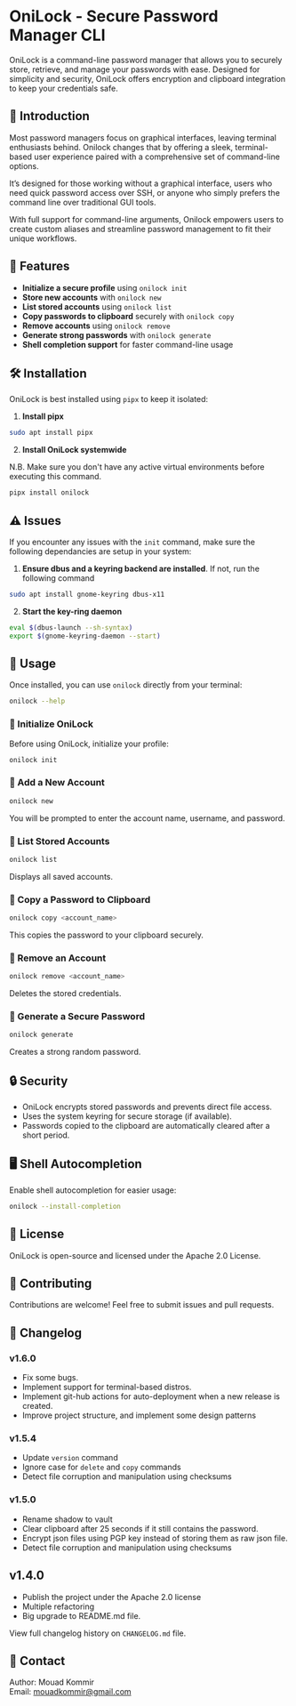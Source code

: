 # OniLock - Secure Password Manager CLI

OniLock is a command-line password manager that allows you to securely store, retrieve, and manage your passwords with ease. Designed for simplicity and security, OniLock offers encryption and clipboard integration to keep your credentials safe.


## 📖 Introduction
Most password managers focus on graphical interfaces, leaving terminal enthusiasts behind. Onilock changes that by offering a sleek, terminal-based user experience paired with a comprehensive set of command-line options.

It’s designed for those working without a graphical interface, users who need quick password access over SSH, or anyone who simply prefers the command line over traditional GUI tools.

With full support for command-line arguments, Onilock empowers users to create custom aliases and streamline password management to fit their unique workflows.


## 🚀 Features
- **Initialize a secure profile** using `onilock init`
- **Store new accounts** with `onilock new`
- **List stored accounts** using `onilock list`
- **Copy passwords to clipboard** securely with `onilock copy`
- **Remove accounts** using `onilock remove`
- **Generate strong passwords** with `onilock generate`
- **Shell completion support** for faster command-line usage


## 🛠 Installation

OniLock is best installed using `pipx` to keep it isolated:

1. **Install pipx**
```sh
sudo apt install pipx
```

2. **Install OniLock systemwide**

N.B. Make sure you don't have any active virtual environments before executing this command.

```sh
pipx install onilock
```


## ⚠️  Issues

If you encounter any issues with the `init` command, make sure the following dependancies are setup in your system:

1. **Ensure dbus and a keyring backend are installed**. If not, run the following command
```sh
sudo apt install gnome-keyring dbus-x11
```

2. **Start the key-ring daemon**
```sh
eval $(dbus-launch --sh-syntax)
export $(gnome-keyring-daemon --start)
```


## 📌 Usage
Once installed, you can use `onilock` directly from your terminal:

```sh
onilock --help
```

### 🔹 Initialize OniLock
Before using OniLock, initialize your profile:
```sh
onilock init
```

### 🔹 Add a New Account
```sh
onilock new
```
You will be prompted to enter the account name, username, and password.

### 🔹 List Stored Accounts
```sh
onilock list
```
Displays all saved accounts.

### 🔹 Copy a Password to Clipboard
```sh
onilock copy <account_name>
```
This copies the password to your clipboard securely.

### 🔹 Remove an Account
```sh
onilock remove <account_name>
```
Deletes the stored credentials.

### 🔹 Generate a Secure Password
```sh
onilock generate
```
Creates a strong random password.


## 🔒 Security
- OniLock encrypts stored passwords and prevents direct file access.
- Uses the system keyring for secure storage (if available).
- Passwords copied to the clipboard are automatically cleared after a short period.


## 🖥️ Shell Autocompletion
Enable shell autocompletion for easier usage:
```sh
onilock --install-completion
```


## 📜 License
OniLock is open-source and licensed under the Apache 2.0 License.


## 🤝 Contributing
Contributions are welcome! Feel free to submit issues and pull requests.


## 📝 Changelog

### v1.6.0
- Fix some bugs.
- Implement support for terminal-based distros.
- Implement git-hub actions for auto-deployment when a new release is created.
- Improve project structure, and implement some design patterns

### v1.5.4
- Update `version` command
- Ignore case for `delete` and `copy` commands
- Detect file corruption and manipulation using checksums

### v1.5.0
- Rename shadow to vault
- Clear clipboard after 25 seconds if it still contains the password.
- Encrypt json files using PGP key instead of storing them as raw json file.
- Detect file corruption and manipulation using checksums

## v1.4.0
- Publish the project under the Apache 2.0 license
- Multiple refactoring
- Big upgrade to README.md file.

View full changelog history on `CHANGELOG.md` file.


## 📧 Contact
Author: Mouad Kommir  
Email: mouadkommir@gmail.com

